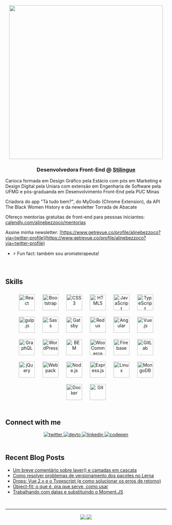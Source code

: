 <div align="center">
<img src="https://i.imgur.com/exe8EIO.jpeg" align="center" style="width: 480px" />
</div>  
  

### <div align="center">Desenvolvedora Front-End @ [Stilingue](https://stilingue.com.br)

Carioca formada em Design Gráfico pela Estácio com pós em Marketing e Design Digital pela Uniara com extensão em Engenharia de Software pela UFMG e pós-graduanda em Desenvolvimento Front-End pela PUC Minas

Criadora do app "Tá tudo bem?", do MyDodo (Chrome Extension), da API The Black Women History e da newsletter Torrada de Abacate  

Ofereço mentorias gratuitas de front-end para pessoas iniciantes: [calendly.com/alinebezzoco/mentorias](https://calendly.com/alinebezzoco/mentorias) 

Assine minha newsletter: [https://www.getrevue.co/profile/alinebezzoco?via=twitter-profile](https://www.getrevue.co/profile/alinebezzoco?via=twitter-profile)
</div>  
  

- ⚡ Fun fact: também sou aromaterapeuta!   
  
<br/>  

## Skills 

<div align="center">  
<img style="margin: 10px" src="https://profilinator.rishav.dev/skills-assets/react-original-wordmark.svg" alt="React" height="50" />  
<img style="margin: 10px" src="https://profilinator.rishav.dev/skills-assets/bootstrap-plain.svg" alt="Bootstrap" height="50" />  
<img style="margin: 10px" src="https://profilinator.rishav.dev/skills-assets/css3-original-wordmark.svg" alt="CSS3" height="50" />  
<img style="margin: 10px" src="https://profilinator.rishav.dev/skills-assets/html5-original-wordmark.svg" alt="HTML5" height="50" />  
<img style="margin: 10px" src="https://profilinator.rishav.dev/skills-assets/javascript-original.svg" alt="JavaScript" height="50" />  
<img style="margin: 10px" src="https://profilinator.rishav.dev/skills-assets/typescript-original.svg" alt="TypeScript" height="50" />  
<img style="margin: 10px" src="https://profilinator.rishav.dev/skills-assets/gulp-plain.svg" alt="gulp.js" height="50" />  
<img style="margin: 10px" src="https://profilinator.rishav.dev/skills-assets/sass-original.svg" alt="Sass" height="50" />  
<img style="margin: 10px" src="https://profilinator.rishav.dev/skills-assets/gatsby.png" alt="Gatsby" height="50" />  
<img style="margin: 10px" src="https://profilinator.rishav.dev/skills-assets/redux-original.svg" alt="Redux" height="50" />  
<img style="margin: 10px" src="https://profilinator.rishav.dev/skills-assets/angularjs-original.svg" alt="Angular" height="50" />  
<img style="margin: 10px" src="https://profilinator.rishav.dev/skills-assets/vuejs-original-wordmark.svg" alt="Vue.js" height="50" />  
<img style="margin: 10px" src="https://profilinator.rishav.dev/skills-assets/graphql.png" alt="GraphQL" height="50" />  
<img style="margin: 10px" src="https://profilinator.rishav.dev/skills-assets/wordpress.png" alt="WordPress" height="50" />  
<img style="margin: 10px" src="https://profilinator.rishav.dev/skills-assets/bem.svg" alt="BEM" height="50" />  
<img style="margin: 10px" src="https://profilinator.rishav.dev/skills-assets/woocommerce.png" alt="WooCommerce" height="50" />  
<img style="margin: 10px" src="https://profilinator.rishav.dev/skills-assets/firebase.png" alt="Firebase" height="50" />  
<img style="margin: 10px" src="https://profilinator.rishav.dev/skills-assets/gitlab.svg" alt="GitLab" height="50" />  
<img style="margin: 10px" src="https://profilinator.rishav.dev/skills-assets/jquery.png" alt="jQuery" height="50" />  
<img style="margin: 10px" src="https://profilinator.rishav.dev/skills-assets/webpack-original.svg" alt="Webpack" height="50" />  
<img style="margin: 10px" src="https://profilinator.rishav.dev/skills-assets/nodejs-original-wordmark.svg" alt="Node.js" height="50" />  
<img style="margin: 10px" src="https://profilinator.rishav.dev/skills-assets/express-original-wordmark.svg" alt="Express.js" height="50" />  
<img style="margin: 10px" src="https://profilinator.rishav.dev/skills-assets/linux-original.svg" alt="Linux" height="50" />  
<img style="margin: 10px" src="https://profilinator.rishav.dev/skills-assets/mongodb-original-wordmark.svg" alt="MongoDB" height="50" />  
<img style="margin: 10px" src="https://profilinator.rishav.dev/skills-assets/docker-original-wordmark.svg" alt="Docker" height="50" />  
<img style="margin: 10px" src="https://profilinator.rishav.dev/skills-assets/git-scm-icon.svg" alt="Git" height="50" />  
</div>

<br/>  


## Connect with me  
<div align="center">
<a href="https://twitter.com/bezzocoaline" target="_blank">
<img src=https://img.shields.io/badge/twitter-%2300acee.svg?&style=for-the-badge&logo=twitter&logoColor=white alt=twitter style="margin-bottom: 5px;" />
</a>
<a href="https://dev.to/alinebezzoco" target="_blank">
<img src=https://img.shields.io/badge/dev.to-%2308090A.svg?&style=for-the-badge&logo=dev.to&logoColor=white alt=devto style="margin-bottom: 5px;" />
</a>
<a href="https://linkedin.com/in/bezzocoaline" target="_blank">
<img src=https://img.shields.io/badge/linkedin-%231E77B5.svg?&style=for-the-badge&logo=linkedin&logoColor=white alt=linkedin style="margin-bottom: 5px;" />
</a>
<a href="https://codepen.com/alinebezzoco" target="_blank">
<img src=https://img.shields.io/badge/codepen-%23131417.svg?&style=for-the-badge&logo=codepen&logoColor=white alt=codepen style="margin-bottom: 5px;" />
</a>  
</div>  
  

<br/>  

## Recent Blog Posts  
<!-- BLOG-POST-LIST:START -->
- [Um breve comentário sobre layer&lpar;&rpar; e camadas em cascata](https://dev.to/alinebezzoco/um-breve-comentario-sobre-layer-e-camadas-em-cascata-cen)
- [Como resolver problemas de versionamento dos pacotes no Lerna](https://dev.to/alinebezzoco/como-resolver-problemas-de-versionamento-dos-pacotes-no-lerna-5g1e)
- [Drops: Vue 2.x e o Typescript &lpar;e como solucionar os erros de retorno&rpar;](https://dev.to/alinebezzoco/drops-vue-2x-e-o-typescript-e-como-solucionar-os-erros-de-retorno-i5m)
- [Object-fit: o que é, pra que serve, como usar](https://dev.to/alinebezzoco/object-fit-o-que-e-pra-que-serve-como-usar-5g2a)
- [Trabalhando com datas e substituindo o Moment.JS](https://dev.to/alinebezzoco/trabalhando-com-datas-e-substituindo-o-moment-js-blb)
<!-- BLOG-POST-LIST:END -->  

<br/>  

----

<div align="center">
<a href="https://www.buymeacoffee.com/bezzocoaline" target="_blank">
    <img src="https://img.shields.io/badge/Donate-Buy%20Me%20A%20Coffee-orange.svg?style=flat-square" align="center" />
</a>
<img src="https://komarev.com/ghpvc/?username=bezzocoaline&&style=flat-square" align="center" />
</div>
